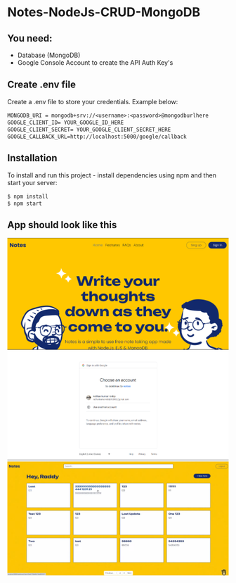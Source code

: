 # Notes-NodeJs-CRUD-MongoDB

## You need:
- Database (MongoDB)
- Google Console Account to create the API Auth Key's

## Create .env file
Create a .env file to store your credentials. Example below:

```
MONGODB_URI = mongodb+srv://<username>:<password>@mongodburlhere
GOOGLE_CLIENT_ID= YOUR_GOOGLE_ID_HERE
GOOGLE_CLIENT_SECRET= YOUR_GOOGLE_CLIENT_SECRET_HERE
GOOGLE_CALLBACK_URL=http://localhost:5000/google/callback
```

## Installation
To install and run this project - install dependencies using npm and then start your server:

```
$ npm install
$ npm start
```

## App should look like this
![alt text](https://github.com/kethan039/Notes/blob/main/Screenshot%202024-02-28%20214504.png)
![alt text](https://github.com/kethan039/Notes/blob/main/Screenshot%202024-02-28%20214518.png)
![alt text](https://github.com/kethan039/Notes/blob/main/Screenshot%202024-02-28%20214709.png)



